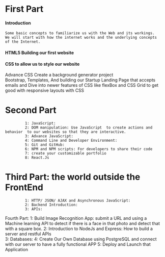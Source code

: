 # First Part 
#### Introduction
    Some basic concepts to familiarize us with the Web and its workings.  
    We will start with how the internet works and the underlying concepts of the Internet.  
#### HTML5 Building our first website  
#### CSS to allow us to style our website  
 Advance CSS Create a background generator project  
 Bootstrap, Templates, And building our Startup Landing Page  that accepts emails and   Dive into newer features of CSS like flexBox and CSS Grid to get good with responsive layouts with CSS

# Second Part

             1: JavaScript:
             2: DOM manipulation: Use JavaScript  to create actions and behavior  to our websites so that they are interactive.
             3: Advance JavaScript:
             4: Command Line and Developer Environment:
             5: Git and GitHub:
             6: NPM and NPM scripts: For developers to share their code
             7: create your customizable portfolio
             8: React.Js

# Third Part: the world outside the FrontEnd

             1: HTTP/ JSON/ AJAX and Asynchronous JavaScript:
             2: Backend Introduction:
             3: APIs:

Fourth Part:
1: Build Image Recognition App: submit a URL and using a Machine learning API to detect if there is a face in that photo and detect that with a square box.
2: Introduction to NodeJs and Express: How to build a server and restful APIs  
 3: Databases:
4: Create Our Own Database using PostgreSQL and connect with our server to have a fully functional APP
5: Deploy and Launch that Application

